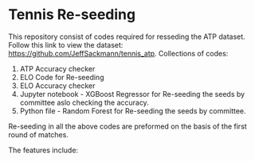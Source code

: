 # Tennis Re-seeding
This repository consist of codes required for resseding the ATP dataset. Follow this link to view the dataset: https://github.com/JeffSackmann/tennis_atp. 
Collections of codes:
1) ATP Accuracy checker
2) ELO Code for Re-seeding
3) ELO Accuracy checker
4) Jupyter notebook - XGBoost Regressor for Re-seeding the seeds by committee aslo checking the accuracy.
5) Python file - Random Forest for Re-seeding the seeds by committee.

Re-seeding in all the above codes are preformed on the basis of the first round of matches.

The features include:
